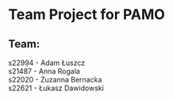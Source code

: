 # Team Project for PAMO 

## Team:

s22994 - Adam Łuszcz\
s21487 - Anna Rogala\
s22020 - Zuzanna Bernacka\
s22621 - Łukasz Dawidowski

